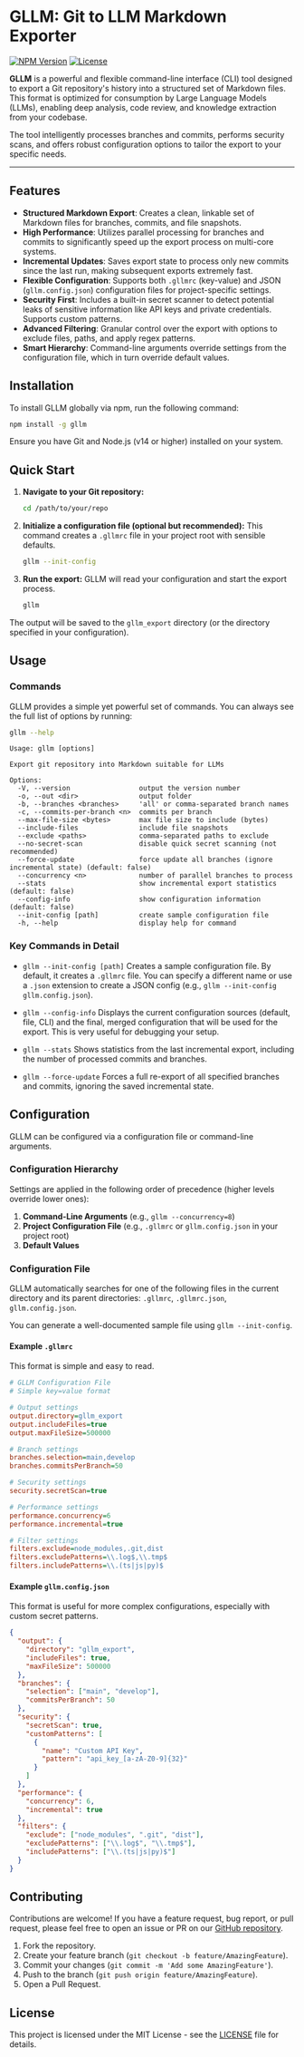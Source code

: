 # GLLM: Git to LLM Markdown Exporter

[![NPM Version](https://img.shields.io/npm/v/gllm.svg)](https://www.npmjs.com/package/gllm)
[![License](https://img.shields.io/npm/l/gllm.svg)](https://github.com/SomeMedic/gllm/blob/main/LICENSE)

**GLLM** is a powerful and flexible command-line interface (CLI) tool designed to export a Git repository's history into a structured set of Markdown files. This format is optimized for consumption by Large Language Models (LLMs), enabling deep analysis, code review, and knowledge extraction from your codebase.

The tool intelligently processes branches and commits, performs security scans, and offers robust configuration options to tailor the export to your specific needs.

---

## Features

- **Structured Markdown Export**: Creates a clean, linkable set of Markdown files for branches, commits, and file snapshots.
- **High Performance**: Utilizes parallel processing for branches and commits to significantly speed up the export process on multi-core systems.
- **Incremental Updates**: Saves export state to process only new commits since the last run, making subsequent exports extremely fast.
- **Flexible Configuration**: Supports both `.gllmrc` (key-value) and JSON (`gllm.config.json`) configuration files for project-specific settings.
- **Security First**: Includes a built-in secret scanner to detect potential leaks of sensitive information like API keys and private credentials. Supports custom patterns.
- **Advanced Filtering**: Granular control over the export with options to exclude files, paths, and apply regex patterns.
- **Smart Hierarchy**: Command-line arguments override settings from the configuration file, which in turn override default values.

## Installation

To install GLLM globally via npm, run the following command:

```bash
npm install -g gllm
```

Ensure you have Git and Node.js (v14 or higher) installed on your system.

## Quick Start

1.  **Navigate to your Git repository:**
    ```bash
    cd /path/to/your/repo
    ```

2.  **Initialize a configuration file (optional but recommended):**
    This command creates a `.gllmrc` file in your project root with sensible defaults.
    ```bash
    gllm --init-config
    ```

3.  **Run the export:**
    GLLM will read your configuration and start the export process.
    ```bash
    gllm
    ```

The output will be saved to the `gllm_export` directory (or the directory specified in your configuration).

## Usage

### Commands

GLLM provides a simple yet powerful set of commands. You can always see the full list of options by running:

```bash
gllm --help
```

```
Usage: gllm [options]

Export git repository into Markdown suitable for LLMs

Options:
  -V, --version                 output the version number
  -o, --out <dir>               output folder
  -b, --branches <branches>     'all' or comma-separated branch names
  -c, --commits-per-branch <n>  commits per branch
  --max-file-size <bytes>       max file size to include (bytes)
  --include-files               include file snapshots
  --exclude <paths>             comma-separated paths to exclude
  --no-secret-scan              disable quick secret scanning (not recommended)
  --force-update                force update all branches (ignore incremental state) (default: false)
  --concurrency <n>             number of parallel branches to process
  --stats                       show incremental export statistics (default: false)
  --config-info                 show configuration information (default: false)
  --init-config [path]          create sample configuration file
  -h, --help                    display help for command
```

### Key Commands in Detail

-   `gllm --init-config [path]`
    Creates a sample configuration file. By default, it creates a `.gllmrc` file. You can specify a different name or use a `.json` extension to create a JSON config (e.g., `gllm --init-config gllm.config.json`).

-   `gllm --config-info`
    Displays the current configuration sources (default, file, CLI) and the final, merged configuration that will be used for the export. This is very useful for debugging your setup.

-   `gllm --stats`
    Shows statistics from the last incremental export, including the number of processed commits and branches.

-   `gllm --force-update`
    Forces a full re-export of all specified branches and commits, ignoring the saved incremental state.

## Configuration

GLLM can be configured via a configuration file or command-line arguments.

### Configuration Hierarchy

Settings are applied in the following order of precedence (higher levels override lower ones):
1.  **Command-Line Arguments** (e.g., `gllm --concurrency=8`)
2.  **Project Configuration File** (e.g., `.gllmrc` or `gllm.config.json` in your project root)
3.  **Default Values**

### Configuration File

GLLM automatically searches for one of the following files in the current directory and its parent directories: `.gllmrc`, `.gllmrc.json`, `gllm.config.json`.

You can generate a well-documented sample file using `gllm --init-config`.

#### Example `.gllmrc`

This format is simple and easy to read.

```ini
# GLLM Configuration File
# Simple key=value format

# Output settings
output.directory=gllm_export
output.includeFiles=true
output.maxFileSize=500000

# Branch settings
branches.selection=main,develop
branches.commitsPerBranch=50

# Security settings
security.secretScan=true

# Performance settings
performance.concurrency=6
performance.incremental=true

# Filter settings
filters.exclude=node_modules,.git,dist
filters.excludePatterns=\\.log$,\\.tmp$
filters.includePatterns=\\.(ts|js|py)$
```

#### Example `gllm.config.json`

This format is useful for more complex configurations, especially with custom secret patterns.

```json
{
  "output": {
    "directory": "gllm_export",
    "includeFiles": true,
    "maxFileSize": 500000
  },
  "branches": {
    "selection": ["main", "develop"],
    "commitsPerBranch": 50
  },
  "security": {
    "secretScan": true,
    "customPatterns": [
      {
        "name": "Custom API Key",
        "pattern": "api_key_[a-zA-Z0-9]{32}"
      }
    ]
  },
  "performance": {
    "concurrency": 6,
    "incremental": true
  },
  "filters": {
    "exclude": ["node_modules", ".git", "dist"],
    "excludePatterns": ["\\.log$", "\\.tmp$"],
    "includePatterns": ["\\.(ts|js|py)$"]
  }
}
```

## Contributing

Contributions are welcome! If you have a feature request, bug report, or pull request, please feel free to open an issue or PR on our [GitHub repository](https://github.com/SomeMedic/gllm).

1.  Fork the repository.
2.  Create your feature branch (`git checkout -b feature/AmazingFeature`).
3.  Commit your changes (`git commit -m 'Add some AmazingFeature'`).
4.  Push to the branch (`git push origin feature/AmazingFeature`).
5.  Open a Pull Request.

## License

This project is licensed under the MIT License - see the [LICENSE](LICENSE) file for details.
